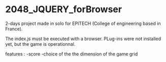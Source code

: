 # 2048_JQUERY_forBrowser

2-days project made in solo for EPITECH (College of engineering based in France). 

The index.js must be executed with a browser. PLug-ins were not installed yet, but the game is operationnal. 

features :
-score
-choice of the the dimension of the game grid

